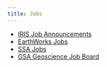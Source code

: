 ```yaml
---
title: Jobs
---
```


- [IRIS Job Announcements](https://ds.iris.edu/message-center/topic/jobs/)
- [EarthWorks Jobs](http://www.earthworks-jobs.com/)
- [SSA Jobs](https://www.seismosoc.org/jobs/)
- [GSA Geoscience Job Board](http://www.geosociety.org/GSA/Publications/GSA_Today/Job_Board/GSA/GSAToday/Job_Board.aspx)
